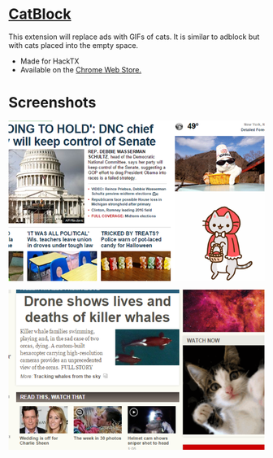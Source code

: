 [CatBlock](https://chrome.google.com/webstore/detail/catblock/malnloekiojbhmllnpcnfbhmhcmnkcbj)
======

This extension will replace ads with GIFs of cats. It is similar to adblock but with cats placed into the empty space.

- Made for HackTX
- Available on the <a href="https://chrome.google.com/webstore/detail/catblock/malnloekiojbhmllnpcnfbhmhcmnkcbj/related?authuser=1">Chrome Web Store.</a>

Screenshots
======
![Screenshot 1](https://raw.githubusercontent.com/KhalidGit/CatBlock/master/screenshots/screenshot1.png)

![Screenshot 2](https://raw.githubusercontent.com/KhalidGit/CatBlock/master/screenshots/screenshot2.png)
